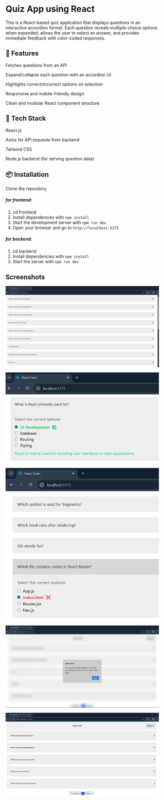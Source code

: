 # Quiz App using React

This is a React-based quiz application that displays questions in an interactive accordion format. Each question reveals multiple-choice options when expanded, allows the user to select an answer, and provides immediate feedback with color-coded responses.

## 🔧 Features
Fetches questions from an API

Expand/collapse each question with an accordion UI

Highlights correct/incorrect options on selection

Responsive and mobile-friendly design

Clean and modular React component structure

## 🚀 Tech Stack
React.js

Axios for API requests from backend

Tailwind CSS

Node.js backend (for serving question data)

## 📦 Installation
Clone the repository
##### for frontend:
1. cd frontend
2. Install dependencies with `npm install`
3. Start the development server with `npm run dev`
4. Open your browser and go to `http://localhost:5173`

##### for backend:
1. cd backend
2. Install dependencies with `npm install`
3. Start the server with `npm run dev`



## Screenshots

![App Screenshot](./Frontend/src/assets/image1.png)

![App Screenshot](./Frontend/src/assets/image2.png)

![App Screenshot](./Frontend/src/assets/image3.png)

![App Screenshot](./Frontend/src/assets/image4.png)

![App Screenshot](./Frontend/src/assets/image5.png)